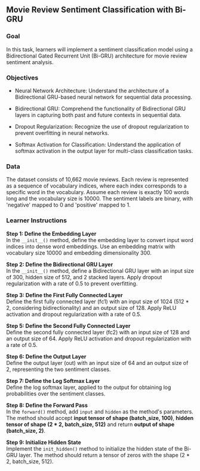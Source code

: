 ## Movie Review Sentiment Classification with Bi-GRU

### Goal

In this task, learners will implement a sentiment classification model using a Bidirectional Gated Recurrent Unit (Bi-GRU) architecture for movie review sentiment analysis.

### Objectives

- Neural Network Architecture: Understand the architecture of a Bidirectional GRU-based neural network for sequential data processing.

- Bidirectional GRU: Comprehend the functionality of Bidirectional GRU layers in capturing both past and future contexts in sequential data.

- Dropout Regularization: Recognize the use of dropout regularization to prevent overfitting in neural networks.

- Softmax Activation for Classification: Understand the application of softmax activation in the output layer for multi-class classification tasks.

### Data
The dataset consists of 10,662 movie reviews. Each review is represented as a sequence of vocabulary indices, where each index corresponds to a specific word in the vocabulary. Assume each review is exactly 100 words long and the vocabulary size is 10000. The sentiment labels are binary, with 'negative' mapped to 0 and 'positive' mapped to 1. 

### Learner Instructions

**Step 1: Define the Embedding Layer**<br>
In the `__init__()` method, define the embedding layer to convert input word indices into dense word embeddings. Use an embedding matrix with vocabulary size 10000 and embedding dimensionality 300.

**Step 2: Define the Bidirectional GRU Layer**<br>
In the `__init__()` method, define a Bidirectional GRU layer with an input size of 300, hidden size of 512, and 2 stacked layers. Apply dropout regularization with a rate of 0.5 to prevent overfitting.

**Step 3: Define the First Fully Connected Layer**<br>
Define the first fully connected layer (fc1) with an input size of 1024 (512 * 2, considering bidirectionality) and an output size of 128. Apply ReLU activation and dropout regularization with a rate of 0.5.

**Step 5: Define the Second Fully Connected Layer**<br>
Define the second fully connected layer (fc2) with an input size of 128 and an output size of 64. Apply ReLU activation and dropout regularization with a rate of 0.5.

**Step 6: Define the Output Layer**<br>
Define the output layer (out) with an input size of 64 and an output size of 2, representing the two sentiment classes.

**Step 7: Define the Log Softmax Layer**<br>
Define the log softmax layer, applied to the output for obtaining log probabilities over the sentiment classes.

**Step 8: Define the Forward Pass**<br>
In the `forward()` method, add `input` and `hidden` as the method's parameters. The method should accept **input tensor of shape (batch_size, 100)**, **hidden tensor of shape (2 * 2, batch_size, 512)** and return **output of shape (batch_size, 2)**.

**Step 9: Initialize Hidden State**<br>
Implement the `init_hidden()` method to initialize the hidden state of the Bi-GRU layer. The method should return a tensor of zeros with the shape (2 * 2, batch_size, 512).